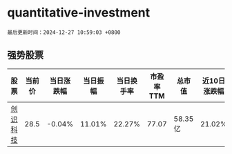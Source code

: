 # quantitative-investment

`最后更新时间：2024-12-27 10:59:03 +0800`

## 强势股票

|股票|当前价|当日涨跌幅|当日振幅|当日换手率|市盈率TTM|总市值|近10日涨跌幅|
|----|----|----|----|----|----|----|----|
|[创识科技](https://xueqiu.com/S/SZ300941)|28.5|-0.04%|11.01%|22.27%|77.07|58.35亿|21.02%|
